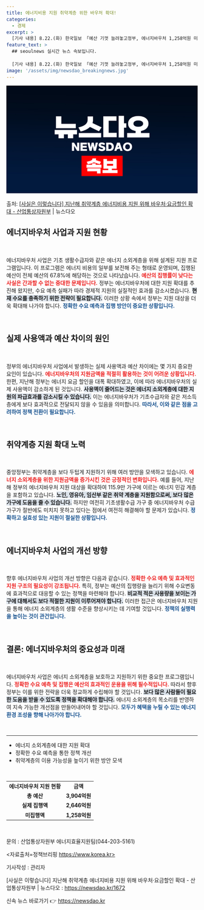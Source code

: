 ```yaml
---
title: 에너지비용 지원 취약계층 위한 바우처 확대!
categories:
  - 경제
excerpt: >
  [기사 내용] 8.22.(화) 한국일보 「예산 기껏 늘려놓고정부, 에너지바우처 1,258억원 미집행」에서 정…
feature_text: >
  ## seoulnews 실시간 뉴스 속보입니다.

  [기사 내용] 8.22.(화) 한국일보 「예산 기껏 늘려놓고정부, 에너지바우처 1,258억원 미집행」에서 정…
image: '/assets/img/newsdao_breakingnews.jpg'
---
```


![뉴스다오 속보](/assets/img/newsdao_breakingnews.jpg)

<p>출처: <a href="https://newsdao.kr/1672" rel="dofollow">[사실은 이렇습니다] 지난해 취약계층 에너지비용 지원 위해 바우처·요금할인 확대 - 산업통상자원부</a> | 뉴스다오</p>

<h2 data-ke-size="size26">에너지바우처 사업과 지원 현황</h2>

<p data-ke-size="size16">&nbsp;</p>

에너지바우처 사업은 기초 생활수급자와 같은 에너지 소외계층을 위해 설계된 지원 프로그램입니다. 이 프로그램은 에너지 비용의 일부를 보전해 주는 형태로 운영되며, 집행된 예산이 전체 예산의 67.8%에 해당하는 것으로 나타났습니다. <b><span style="color: #ee2323;">예산의 집행률이 낮다는 사실은 간과할 수 없는 중대한 문제입니다.</span></b> 정부는 에너지바우처에 대한 지원 확대를 추진해 왔지만, 수요 예측 실패가 따라 경제적 지원의 실질적인 효과를 감소시켰습니다. <b><span style="background-color: #21538527;">현재 수요를 충족하기 위한 전략이 필요합니다.</span></b> 이러한 상황 속에서 정부는 지원 대상을 더욱 확대해 나가야 합니다. <b><span style="color: #1a5490;">정확한 수요 예측과 집행 방안이 중요한 상황입니다.</span></b>

<p data-ke-size="size16">&nbsp;</p>

<h2 data-ke-size="size26">실제 사용액과 예산 차이의 원인</h2>

<p data-ke-size="size16">&nbsp;</p>

정부의 에너지바우처 사업에서 발생하는 실제 사용액과 예산 차이에는 몇 가지 중요한 요인이 있습니다. <b><span style="color: #ee2323;">에너지바우처의 지원금액을 적절히 활용하는 것이 어려운 상황입니다.</span></b> 한편, 지난해 정부는 에너지 요금 할인을 대폭 확대하였고, 이에 따라 에너지바우처의 실제 사용액이 감소하게 된 것입니다. <b><span style="background-color: #21538527;">사용액이 줄어드는 것은 에너지 소외계층에 대한 지원의 파급효과를 감소시킬 수 있습니다.</span></b> 이는 에너지바우처가 기초수급자와 같은 저소득층에게 보다 효과적으로 전달되지 않을 수 있음을 의미합니다. <b><span style="color: #1a5490;">따라서, 이와 같은 점을 고려하여 정책 전환이 필요합니다.</span></b>

<p data-ke-size="size16">&nbsp;</p>

<h2 data-ke-size="size26">취약계층 지원 확대 노력</h2>

<p data-ke-size="size16">&nbsp;</p>

중앙정부는 취약계층을 보다 두텁게 지원하기 위해 여러 방안을 모색하고 있습니다. <b><span style="color: #ee2323;">에너지 소외계층을 위한 지원금액을 증가시킨 것은 긍정적인 변화입니다.</span></b> 예를 들어, 지난해 정부의 에너지바우처 지원 대상을 확대하여 115.9만 가구에 이르는 에너지 민감 계층을 포함하고 있습니다. <b><span style="background-color: #21538527;">노인, 영유아, 임산부 같은 취약 계층을 지원함으로써, 보다 많은 가구에 도움을 줄 수 있습니다.</span></b> 하지만 여전히 기초생활수급 가구 중 에너지바우처 수급가구가 절반에도 미치지 못하고 있다는 점에서 여전히 해결해야 할 문제가 있습니다. <b><span style="color: #1a5490;">정확하고 실효성 있는 지원이 절실한 상황입니다.</span></b>

<p data-ke-size="size16">&nbsp;</p>

<h2 data-ke-size="size26">에너지바우처 사업의 개선 방향</h2>

<p data-ke-size="size16">&nbsp;</p>

향후 에너지바우처 사업의 개선 방향은 다음과 같습니다. <b><span style="color: #ee2323;">정확한 수요 예측 및 효과적인 지원 구조의 필요성이 강조됩니다.</span></b> 특히, 정부는 예산의 집행량을 늘리기 위해 수요변동에 효과적으로 대응할 수 있는 정책을 마련해야 합니다. <b><span style="background-color: #21538527;">비교적 적은 사용량을 보이는 가구에 대해서도 보다 적절한 지원이 이루어져야 합니다.</span></b> 이러한 접근은 에너지바우처 지원을 통해 에너지 소외계층의 생활 수준을 향상시키는 데 기여할 것입니다. <b><span style="color: #1a5490;">정책의 실행력을 높이는 것이 관건입니다.</span></b>

<p data-ke-size="size16">&nbsp;</p>

<h2 data-ke-size="size26">결론: 에너지바우처의 중요성과 미래</h2>

<p data-ke-size="size16">&nbsp;</p>

에너지바우처 사업은 에너지 소외계층을 보호하고 지원하기 위한 중요한 프로그램입니다. <b><span style="color: #ee2323;">정확한 수요 예측 및 집행은 예산의 효과적인 운용을 위해 필수적입니다.</span></b> 따라서 향후 정부는 이를 위한 전략을 더욱 정교하게 수립해야 할 것입니다. <b><span style="background-color: #21538527;">보다 많은 사람들이 필요한 도움을 받을 수 있도록 정책을 확대해야 합니다.</span></b> 에너지 소외계층의 목소리를 반영하여 지속 가능한 개선점을 만들어내어야 할 것입니다. <b><span style="color: #1a5490;">모두가 혜택을 누릴 수 있는 에너지 환경 조성을 향해 나아가야 합니다.</span></b>

<p data-ke-size="size16">&nbsp;</p>

<hr>

<ul>
    <li>에너지 소외계층에 대한 지원 확대</li>
    <li>정확한 수요 예측을 통한 정책 개선</li>
    <li>취약계층의 이용 가능성을 높이기 위한 방안 모색</li>
</ul>

<p data-ke-size="size16">&nbsp;</p>

<table style="width:100%">
    <tr>
        <td style="text-align: center; height: 17px;"><b>에너지바우처 지원 현황</b></td>
        <td style="text-align: center; height: 17px;"><b>금액</b></td>
    </tr>
    <tr>
        <td style="text-align: center; height: 17px;"><b>총 예산</b></td>
        <td style="text-align: center; height: 17px;"><b>3,904억원</b></td>
    </tr>
    <tr>
        <td style="text-align: center; height: 17px;"><b>실제 집행액</b></td>
        <td style="text-align: center; height: 17px;"><b>2,646억원</b></td>
    </tr>
    <tr>
        <td style="text-align: center; height: 17px;"><b>미집행액</b></td>
        <td style="text-align: center; height: 17px;"><b>1,258억원</b></td>
    </tr>
</table>

<p data-ke-size="size16">&nbsp;</p>

문의 : 산업통상자원부 에너지효율지원팀(044-203-5161)

<자료출처=정책브리핑 https://www.korea.kr>

기사작성 : 관리자

[사실은 이렇습니다] 지난해 취약계층 에너지비용 지원 위해 바우처·요금할인 확대 - 산업통상자원부 | 뉴스다오 : https://newsdao.kr/1672 

신속 뉴스 바로가기 👉 <a href="https://newsdao.kr" rel="dofollow">https://newsdao.kr</a>


